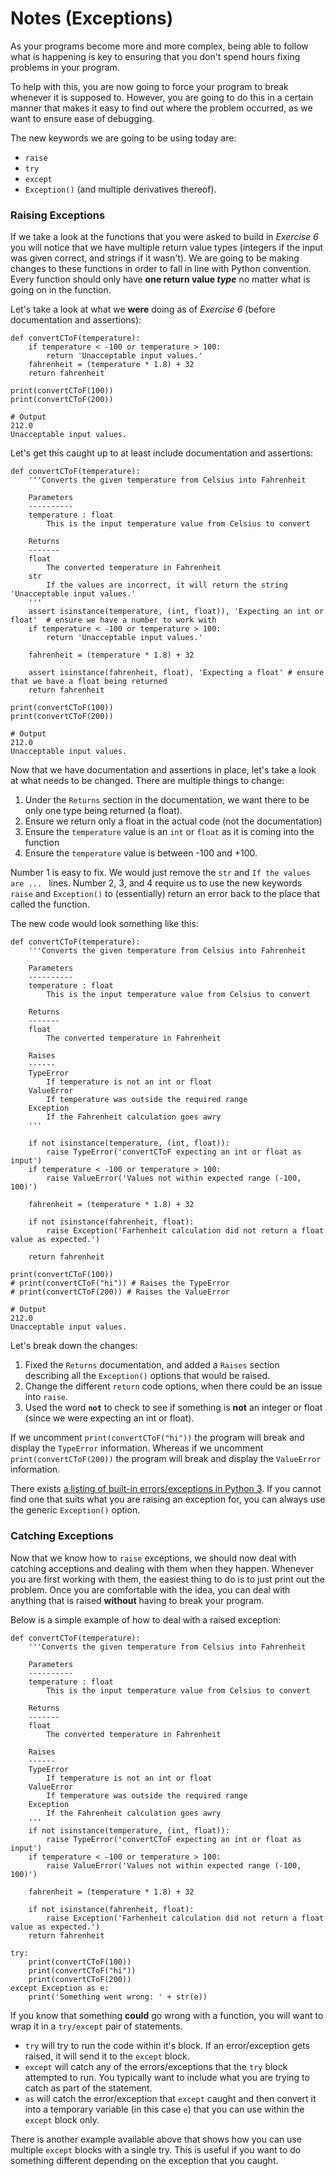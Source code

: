 # Notes (Exceptions)

As your programs become more and more complex, being able to follow what is happening is key to ensuring that you don't spend hours fixing problems in your program.

To help with this, you are now going to force your program to break whenever it is supposed to.  However, you are going to do this in a certain manner that makes it easy to find out where the problem occurred, as we want to ensure ease of debugging.

The new keywords we are going to be using today are:
* ```raise```
* ```try```
* ```except```
* ```Exception()``` (and multiple derivatives thereof).

### Raising Exceptions

If we take a look at the functions that you were asked to build in *Exercise 6* you will notice that we have multiple return value types (integers if the input was given correct, and strings if it wasn't).  We are going to be making changes to these functions in order to fall in line with Python convention.  Every function should only have **one return value _type_** no matter what is going on in the function.

Let's take a look at what we **were** doing as of *Exercise 6* (before documentation and assertions):

```python3
def convertCToF(temperature):
	if temperature < -100 or temperature > 100:
		return 'Unacceptable input values.'
	fahrenheit = (temperature * 1.8) + 32
	return fahrenheit

print(convertCToF(100))
print(convertCToF(200))

# Output
212.0
Unacceptable input values.
```

Let's get this caught up to at least include documentation and assertions:
```python3
def convertCToF(temperature):
	'''Converts the given temperature from Celsius into Fahrenheit

	Parameters
	----------
	temperature : float
		This is the input temperature value from Celsius to convert

	Returns
	-------
	float
		The converted temperature in Fahrenheit
	str
		If the values are incorrect, it will return the string 'Unacceptable input values.'
	'''
	assert isinstance(temperature, (int, float)), 'Expecting an int or float'  # ensure we have a number to work with
	if temperature < -100 or temperature > 100:
		return 'Unacceptable input values.'
	
	fahrenheit = (temperature * 1.8) + 32
	
	assert isinstance(fahrenheit, float), 'Expecting a float' # ensure that we have a float being returned
	return fahrenheit

print(convertCToF(100))
print(convertCToF(200))

# Output
212.0
Unacceptable input values.
```

Now that we have documentation and assertions in place, let's take a look at what needs to be changed.  There are multiple things to change:
1. Under the ```Returns``` section in the documentation, we want there to be only one type being returned (a float).
2. Ensure we return only a float in the actual code (not the documentation)
3. Ensure the ```temperature``` value is an ```int``` or ```float``` as it is coming into the function
4. Ensure the ```temperature``` value is between -100 and +100.

Number 1 is easy to fix.  We would just remove the ```str``` and ```If the values are ... ``` lines.
Number 2, 3, and 4 require us to use the new keywords ```raise``` and ```Exception()``` to (essentially) return an error back to the place that called the function.

The new code would look something like this:
```python3
def convertCToF(temperature):
	'''Converts the given temperature from Celsius into Fahrenheit

	Parameters
	----------
	temperature : float
		This is the input temperature value from Celsius to convert

	Returns
	-------
	float
		The converted temperature in Fahrenheit

	Raises
	------
	TypeError
		If temperature is not an int or float
	ValueError
		If temperature was outside the required range
	Exception
		If the Fahrenheit calculation goes awry
	'''

	if not isinstance(temperature, (int, float)):  
		raise TypeError('convertCToF expecting an int or float as input')
	if temperature < -100 or temperature > 100:
		raise ValueError('Values not within expected range (-100, 100)')
	
	fahrenheit = (temperature * 1.8) + 32
	
	if not isinstance(fahrenheit, float):
		raise Exception('Farhenheit calculation did not return a float value as expected.')

	return fahrenheit

print(convertCToF(100))
# print(convertCToF("hi")) # Raises the TypeError
# print(convertCToF(200)) # Raises the ValueError

# Output
212.0
Unacceptable input values.
```

Let's break down the changes:
1. Fixed the ```Returns``` documentation, and added a ```Raises``` section describing all the ```Exception()``` options that would be raised.
2. Change the different ```return``` code options, when there could be an issue into ```raise```.
3. Used the word **```not```** to check to see if something is **not** an integer or float (since we were expecting an int or float).

If we uncomment ```print(convertCToF("hi"))``` the program will break and display the ```TypeError``` information.  Whereas if we uncomment ```print(convertCToF(200))``` the program will break and display the ```ValueError``` information.

There exists [a listing of built-in errors/exceptions in Python 3](https://docs.python.org/3/library/exceptions.html).  If you cannot find one that suits what you are raising an exception for, you can always use the generic ```Exception()``` option.

### Catching Exceptions

Now that we know how to ```raise``` exceptions, we should now deal with catching acceptions and dealing with them when they happen.  Whenever you are first working with them, the easiest thing to do is to just print out the problem.  Once you are comfortable with the idea, you can deal with anything that is raised **without** having to break your program.

Below is a simple example of how to deal with a raised exception:

```python3
def convertCToF(temperature):
    '''Converts the given temperature from Celsius into Fahrenheit

    Parameters
    ----------
    temperature : float
        This is the input temperature value from Celsius to convert

    Returns
    -------
    float
        The converted temperature in Fahrenheit

    Raises
    ------
    TypeError
        If temperature is not an int or float
    ValueError
        If temperature was outside the required range
    Exception
        If the Fahrenheit calculation goes awry
    '''
    if not isinstance(temperature, (int, float)):  
        raise TypeError('convertCToF expecting an int or float as input')
    if temperature < -100 or temperature > 100:
        raise ValueError('Values not within expected range (-100, 100)')

    fahrenheit = (temperature * 1.8) + 32

    if not isinstance(fahrenheit, float):
        raise Exception('Farhenheit calculation did not return a float value as expected.')
    return fahrenheit

try:
    print(convertCToF(100))
    print(convertCToF("hi"))
    print(convertCToF(200))
except Exception as e:
    print('Something went wrong: ' + str(e))
```

If you know that something **could** go wrong with a function, you will want to wrap it in a ```try/except``` pair of statements.
* ```try``` will try to run the code within it's block.  If an error/exception gets raised, it will send it to the ```except``` block.
* ```except``` will catch any of the errors/exceptions that the ```try``` block attempted to run.  You typically want to include what you are trying to catch as part of the statement.
* ```as``` will catch the error/exception that ```except``` caught and then convert it into a temporary variable (in this case ```e```) that you can use within the ```except``` block only.

There is another example available above that shows how you can use multiple ```except``` blocks with a single try.  This is useful if you want to do something different depending on the exception that you caught. 
